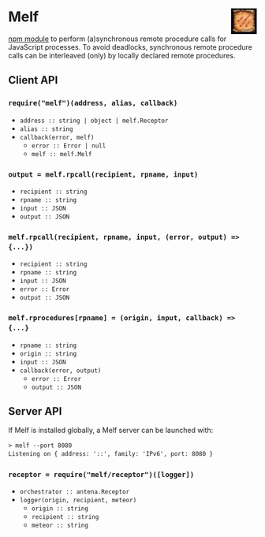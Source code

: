 # Melf <img src="melf.png" align="right" alt="melf-logo" title="Melf's Minute Meteors"/>

[npm module](https://www.npmjs.com/package/melf) to perform (a)synchronous remote procedure calls for JavaScript processes.
To avoid deadlocks, synchronous remote procedure calls can be interleaved (only) by locally declared remote procedures.

## Client API

### `require("melf")(address, alias, callback)`

* `address :: string | object | melf.Receptor`
* `alias :: string`
* `callback(error, melf)`
  * `error :: Error | null`
  * `melf :: melf.Melf`

### `output = melf.rpcall(recipient, rpname, input)`

* `recipient :: string`
* `rpname :: string`
* `input :: JSON`
* `output :: JSON`

### `melf.rpcall(recipient, rpname, input, (error, output) => {...})`

* `recipient :: string`
* `rpname :: string`
* `input :: JSON`
* `error :: Error`
* `output :: JSON`

### `melf.rprocedures[rpname] = (origin, input, callback) => {...}`

* `rpname :: string`
* `origin :: string`
* `input :: JSON`
* `callback(error, output)`
  * `error :: Error`
  * `output :: JSON`

## Server API

If Melf is installed globally, a Melf server can be launched with:

```txt
> melf --port 8080
Listening on { address: '::', family: 'IPv6', port: 8080 }
```

### `receptor = require("melf/receptor")([logger])`

* `orchestrator :: antena.Receptor`
* `logger(origin, recipient, meteor)`
  * `origin :: string` 
  * `recipient :: string`
  * `meteor :: string`
